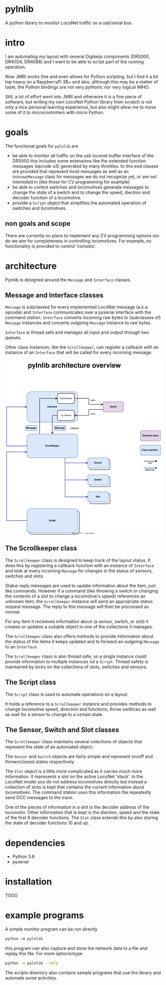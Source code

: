 # pylnlib
A python library to monitor LocoNet traffic on a usb/serial bus.

# intro
I am automating my layout with several Digikeijs components (DR5000, DR4024, DR4088) and I want to be able to script part of the running operation.

Now JMRI works fine and even allows for Python scripting, but I find it a bit top heavy on a RaspberryPi 3B+ and also, although this may be a matter of taste, the Python bindings are not very pythonic nor very logical IMHO.

Still, a lot of effort went into JMRI and otherwise it is a fine piece of software, but writing my own LocoNet Python library from scratch is not only a nice personal learning experience, but also might allow me to move some of it to microcontrollers with micro Python.

# goals
The functional goals for `pylnlib` are
- be able to monitor all traffic on the usb loconet buffer interface of the DR5000
  this includes some extensions like the extended function messages (opcode a3) generated by many throttles.
  to this end classes are provided that represent most messages as well as an `UnknownMessage` class for messages we do not recognize yet, or are not interested in (like those for CV programming for example)
- be able to control switches and locomotives
  generate messages to change the state of a switch and to change the speed, diection and decoder function of a locomotive.
 - provide a `Script` object that simplifies the automated operation of switches and locomotives.
 
## non goals and scope
There are currently no plans to implement any CV programming options nor do we aim for completeness in controlling locomotives. For example, no functionality is provided to control 'consists'.


# architecture

Pylnlib is designed around the `Message` and `Interface` classes.

## Message and Interface classes
`Message` is subclassed for every implemented LocoNet message (a.k.a. opcode) and `Interface` communicates over a pyserial interface with the command station. `Interface` converts incoming raw bytes to (subclasses of) `Message` instances and converts outgoing `Message` instance to raw bytes.

`Interface` is thread safe and manages all input and output through two queues.

Other class instances, like the `Scrollkeeper`, can register a callback with an instance of an `Interface` that will be called for every incoming message.

![Class diagram and architecture overview](drawings/pylnlib.drawio.svg)

## The Scrollkeeper class
The `Scrollkeeper` class is designed to keep track of the layout status. It does this by registering a callback function with an instance of `Interface` and look at every incoming `Message` for changes in the status of sensors, switches and slots.

Status reply messages are used to update information about the item, just like commands. However if a command (like throwing a switch or changing the contents of a slot to change a locomotive's speed) references an unknown item, the `Scrollkeeper` instance will send an appropriate status request message. The reply to this message will then be processed as normal.

For any item it receieves information about (a sensor, switch, or slot) it creates or updates a suitable object in one of the collections it manages.

The `Scrollkeeper` class also offers methods to provide information about the status of the items it keeps updated and to forward an outgoing `Message` to an `Interface`.

The `Scrollkeeper` class is also thread safe, so a single instance could provide information to multiple instances od a `Script`. Thread safety is maintained by locks on the collections of slots, switches and sensors.

## The Script class
The `Script` class is used to automate operations on a layout.

It holds a reference to a `Scrollkeeper` instance and provides methods to change locomotive speed, direction and functions, throw swithces as well as wait for a sensor to change to a certain state.

## The Sensor, Switch and Slot classes

The `Scrollkeeper` class maintains several colections of objects that represent the state of an automated object.

The `Sensor` and `Switch` objects are fairly simple and represent on/off and thrown/closed states respectively.

The `Slot` object is a little more complicated as it carries much more information. It represents a slot on the active LocoNet 'stack'. In the LocoNet model you do not address locomotives directly but instead a collection of slots is kept that contains the current information about locomotives. The command station uses this information the repeatedly send DCC messages to the track.

One of the pieces of information in a slot is the decoder address of the locomotiv. Other information that is kept is the diection, speed and the state of the first 9 decoder functions. The `Slot` class extends this by also storing the state of decoder functions 10 and up.

# dependencies
- Python 3.8
- pyserial

# installation
TODO

# example programs
A simple monitor program can be run directly
```bash
python –m pylnlib
```
this program can also capture and store the network data to a file and replay this file. For more optionsntype
```bash
python -m pylnlib --help
```

The scripts directory also contains sample programs that use the library and automate some activities.

